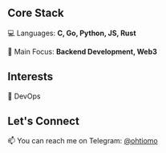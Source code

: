 ## Core Stack
💻 Languages: **C, Go, Python, JS, Rust**

🚀 Main Focus: **Backend Development, Web3**

## Interests

🔧 DevOps


## Let's Connect
📫 You can reach me on Telegram: [@ohtiomo](https://t.me/ohtiomo)
